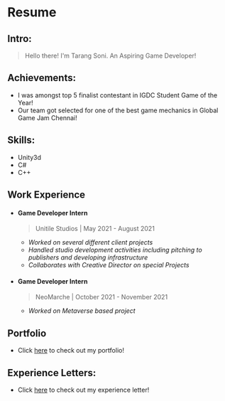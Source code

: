 # Resume

## Intro:
>Hello there!
>I'm Tarang Soni. An Aspiring Game Developer!

## Achievements:
* I was amongst top 5 finalist contestant in IGDC Student Game of the Year!
* Our team got selected for one of the best game mechanics in Global Game Jam Chennai!

## Skills:
* Unity3d
* C#
* C++

## Work Experience

* #### Game Developer Intern
  > Unitile Studios | May 2021 - August 2021

  * *Worked on several different client projects*
  * *Handled studio development activities including pitching to publishers and developing infrastructure*
  * *Collaborates with Creative Director on special Projects*

* #### Game Developer Intern
  > NeoMarche | October 2021 - November 2021

  * *Worked on Metaverse based project*
 
## Portfolio
* Click [here](https://github.com/tarang-soni/tarang-soni/blob/main/Portfolio/Portfolio.md) to check out my portfolio!

## Experience Letters:
* Click [here](https://github.com/tarang-soni/tarang-soni/blob/main/Portfolio/Portfolio.md) to check out my experience letter!




